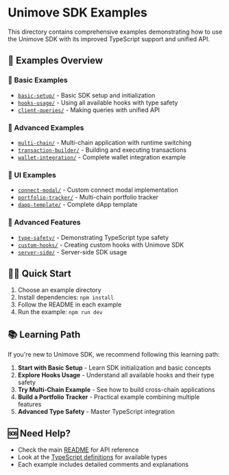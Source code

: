 # Unimove SDK Examples

This directory contains comprehensive examples demonstrating how to use the Unimove SDK with its improved TypeScript support and unified API.

## 📁 Examples Overview

### 🚀 Basic Examples

- [`basic-setup/`](./basic-setup/) - Basic SDK setup and initialization
- [`hooks-usage/`](./hooks-usage/) - Using all available hooks with type safety
- [`client-queries/`](./client-queries/) - Making queries with unified API

### 🔧 Advanced Examples

- [`multi-chain/`](./multi-chain/) - Multi-chain application with runtime switching
- [`transaction-builder/`](./transaction-builder/) - Building and executing transactions
- [`wallet-integration/`](./wallet-integration/) - Complete wallet integration example

### 🎨 UI Examples

- [`connect-modal/`](./connect-modal/) - Custom connect modal implementation
- [`portfolio-tracker/`](./portfolio-tracker/) - Multi-chain portfolio tracker
- [`dapp-template/`](./dapp-template/) - Complete dApp template

### 🔬 Advanced Features

- [`type-safety/`](./type-safety/) - Demonstrating TypeScript type safety
- [`custom-hooks/`](./custom-hooks/) - Creating custom hooks with Unimove SDK
- [`server-side/`](./server-side/) - Server-side SDK usage

## 🏃‍♂️ Quick Start

1. Choose an example directory
2. Install dependencies: `npm install`
3. Follow the README in each example
4. Run the example: `npm run dev`

## 📚 Learning Path

If you're new to Unimove SDK, we recommend following this learning path:

1. **Start with Basic Setup** - Learn SDK initialization and basic concepts
2. **Explore Hooks Usage** - Understand all available hooks and their type safety
3. **Try Multi-Chain Example** - See how to build cross-chain applications
4. **Build a Portfolio Tracker** - Practical example combining multiple features
5. **Advanced Type Safety** - Master TypeScript integration

## 🆘 Need Help?

- Check the main [README](../README.md) for API reference
- Look at the [TypeScript definitions](../src/types/index.ts) for available types
- Each example includes detailed comments and explanations
